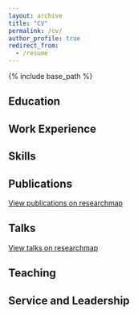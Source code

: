 ```yaml
---
layout: archive
title: "CV"
permalink: /cv/
author_profile: true
redirect_from:
  - /resume
---
```


{% include base_path %}

## Education
<!--
======
* Ph.D in Version Control Theory, GitHub University, 2018 (expected)
* M.S. in Jekyll, GitHub University, 2014
* B.S. in GitHub, GitHub University, 2012
-->

## Work Experience
<!--
======
* Spring 2024: Academic Pages Collaborator
  * GitHub University
  * Duties include: Updates and improvements to template
  * Supervisor: The Users

* Fall 2015: Research Assistant
  * GitHub University
  * Duties included: Merging pull requests
  * Supervisor: Professor Hub

* Summer 2015: Research Assistant
  * GitHub University
  * Duties included: Tagging issues
  * Supervisor: Professor Git
-->

## Skills
<!--
======
* Skill 1
* Skill 2
  * Sub-skill 2.1
  * Sub-skill 2.2
  * Sub-skill 2.3
* Skill 3
-->

## Publications
[View publications on researchmap](https://researchmap.jp/kenfurukawa/published_papers)

## Talks
[View talks on researchmap](https://researchmap.jp/kenfurukawa/presentations)

## Teaching
<!--
======
  <ul>{% for post in site.teaching reversed %}
    {% include archive-single-cv.html %}
  {% endfor %}</ul>
-->

## Service and Leadership
<!--
======
* Currently signed in to 43 different Slack teams
-->

